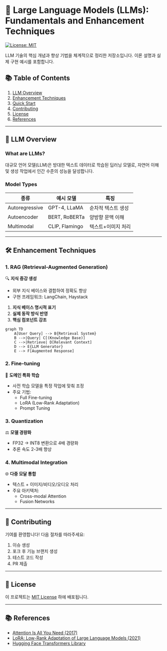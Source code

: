 
# 🧠 Large Language Models (LLMs): Fundamentals and Enhancement Techniques

[![License: MIT](https://img.shields.io/badge/License-MIT-yellow.svg)](https://opensource.org/licenses/MIT)

LLM 기술의 핵심 개념과 향상 기법을 체계적으로 정리한 저장소입니다. 이론 설명과 실제 구현 예시를 포함합니다.

## 📚 Table of Contents
1. [LLM Overview](#-llm-overview)
2. [Enhancement Techniques](#-enhancement-techniques)
3. [Quick Start](#-quick-start)
4. [Contributing](#-contributing)
5. [License](#-license)
6. [References](#-references)

---

## 🧩 LLM Overview

### What are LLMs?
대규모 언어 모델(LLM)은 방대한 텍스트 데이터로 학습된 딥러닝 모델로, 자연어 이해 및 생성 작업에서 인간 수준의 성능을 달성합니다.

### Model Types
| 종류          | 예시 모델       | 특징                          |
|---------------|-----------------|------------------------------|
| Autoregressive| GPT-4, LLaMA    | 순차적 텍스트 생성            |
| Autoencoder   | BERT, RoBERTa   | 양방향 문맥 이해              |
| Multimodal    | CLIP, Flamingo  | 텍스트+이미지 처리            |

---

## 🛠 Enhancement Techniques

### 1. RAG (Retrieval-Augmented Generation)
🔍 **지식 증강 생성**
- 외부 지식 베이스와 결합하여 정확도 향상
- 구현 프레임워크: LangChain, Haystack

1. **지식 베이스 명시적 표기** 
2. **실제 동작 방식 반영**
3. **핵심 컴포넌트 강조**

```mermaid
graph TD
    A[User Query] --> B{Retrieval System}
    B -->|Query| C[(Knowledge Base)]
    C -->|Retrieve| D[Relevant Context]
    D --> E{LLM Generator}
    E --> F[Augmented Response]
```

### 2. Fine-tuning
🎯 **도메인 특화 학습**
- 사전 학습 모델을 특정 작업에 맞춰 조정
- 주요 기법:
  - Full Fine-tuning
  - LoRA (Low-Rank Adaptation)
  - Prompt Tuning

### 3. Quantization
⚖️ **모델 경량화**
- FP32 → INT8 변환으로 4배 경량화
- 추론 속도 2-3배 향상

### 4. Multimodal Integration
🌐 **다중 모달 통합**
- 텍스트 + 이미지/비디오/오디오 처리
- 주요 아키텍처:
  - Cross-modal Attention
  - Fusion Networks

---

## 🤝 Contributing
기여를 환영합니다! 다음 절차를 따라주세요:
1. 이슈 생성
2. 포크 후 기능 브랜치 생성
3. 테스트 코드 작성
4. PR 제출

---

## 📜 License
이 프로젝트는 [MIT License](LICENSE) 하에 배포됩니다.

---

## 📚 References
- [Attention Is All You Need (2017)](https://arxiv.org/abs/1706.03762)
- [LoRA: Low-Rank Adaptation of Large Language Models (2021)](https://arxiv.org/abs/2106.09685)
- [Hugging Face Transformers Library](https://huggingface.co/docs/transformers)
